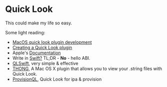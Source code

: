 # Quick Look

This could make my life so easy.

Some light reading:


 * [MacOS quick look plugin development](https://aleksandrov.ws/2014/02/25/osx-quick-look-plugin-development/)
 * [Creating a Quick Look plugin](http://blog.10to1.be/cocoa/2012/01/27/creating-a-quick-look-plugin/)
 * Apple's [Documentation](https://developer.apple.com/library/content/documentation/UserExperience/Conceptual/Quicklook_Programming_Guide/Introduction/Introduction.html)
 * Write in [Swift?](http://robin.github.io/swift/macos/2017/05/10/Quick-Look-Plugin-In-Swift/) TL;DR - **No** - hello ABI.
 * [QLSwift](https://github.com/lexrus/QLSwift), very simple & effective
 * [THONG](https://github.com/fousa/thong), A Mac OS X plugin that allows you to view your .string files with Quick Look.
 * [ProvisionQL](https://github.com/ealeksandrov/ProvisionQL), Quick Look for ipa & provision